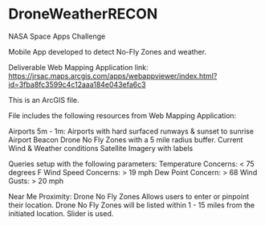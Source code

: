 # DroneWeatherRECON
NASA Space Apps Challenge

Mobile App developed to detect No-Fly Zones and weather.

Deliverable Web Mapping Application link: https://jrsac.maps.arcgis.com/apps/webappviewer/index.html?id=3fba8fc3599c4c12aaa184e043efa6c3

This is an ArcGIS file. 

File includes the following resources from Web Mapping Application:

Airports 5m - 1m: Airports with hard surfaced runways & sunset to sunrise Airport Beacon
Drone No Fly Zones with a 5 mile radius buffer.
Current Wind & Weather conditions
Satellite Imagery with labels

Queries setup with the following parameters:
Temperature Concerns: < 75 degrees F
Wind Speed Concerns: > 19 mph
Dew Point Concern: > 68 
Wind Gusts: > 20 mph

Near Me Proximity: Drone No Fly Zones
Allows users to enter or pinpoint their location.
Drone No Fly Zones will be listed within 1 - 15 miles from the initiated location. Slider is used.

